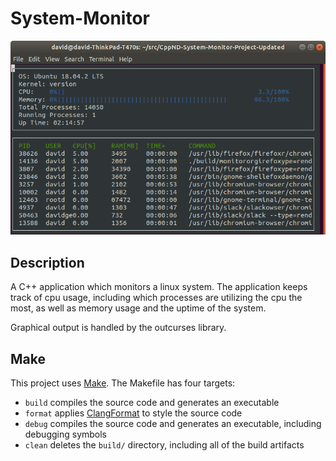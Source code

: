 # System-Monitor

![System Monitor](images/monitor.png)

## Description

A C++ application which monitors a linux system. The application keeps track of cpu usage, including which processes are utilizing the cpu the most, as well as memory usage and the uptime of the system. 

Graphical output is handled by the outcurses library. 

## Make
This project uses [Make](https://www.gnu.org/software/make/). The Makefile has four targets:
* `build` compiles the source code and generates an executable
* `format` applies [ClangFormat](https://clang.llvm.org/docs/ClangFormat.html) to style the source code
* `debug` compiles the source code and generates an executable, including debugging symbols
* `clean` deletes the `build/` directory, including all of the build artifacts
